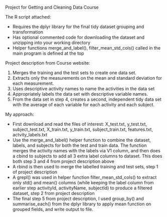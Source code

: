Project for Getting and Cleaning Data Course

The R script attached:
- Requires the dplyr library for the final tidy dataset grouping and transformation
- Has optional commented code for downloading the dataset and unzipping into your working directory
- Helper functions merge_and_label(), filter_mean_std_cols() called in the main program is defined at the top

Project description from Course website:
1. Merges the training and the test sets to create one data set.
2. Extracts only the measurements on the mean and standard deviation for each measurement. 
3. Uses descriptive activity names to name the activities in the data set
4. Appropriately labels the data set with descriptive variable names. 
5. From the data set in step 4, creates a second, independent tidy data set with the average of each variable for each activity and each subject.

My approach:
- First download and read the files of interest: X_test.txt, y_test.txt, subject_test.txt, X_train.txt, y_train.txt, subject_train.txt, features.txt, actvity_labels.txt
- Use the merge_and_label() helper function to combine the dataset, labels, and subjects for both the test and train data. The function merges the activity names with the labels via V1 column, and then does a cbind to subjects to add all 3 extra label columns to dataset. This does both step 3 and 4 from project description above
- A rbind is then used to merge the labelled training and test sets, step 1 of project description
- A grepl() was used in helper function filter_mean_std_cols() to extract only std() and mean() columns (while keeping the label column from earlier step activityId, activityName, subjectId) to produce a filtered dataset, step 2 from project description
- The final step 5 from project description, I used group_by() and summarise_each() from the dplyr library to apply mean function on grouped fields, and write output to file.


